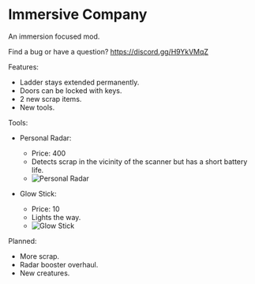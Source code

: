
# Immersive Company

An immersion focused mod.

Find a bug or have a question?
https://discord.gg/H9YkVMqZ

Features:

-    Ladder stays extended permanently.
-    Doors can be locked with keys.
-    2 new scrap items.
-    New tools.

Tools:
- Personal Radar:
  -  Price: 400
  -  Detects scrap in the vicinity of the scanner but has a short battery life.
  -  ![Personal Radar](https://i.ibb.co/7kbjfgg/Capture.png "Personal Radar")

- Glow Stick:
  -  Price: 10
  -  Lights the way.
  -  ![Glow Stick](https://i.ibb.co/FhN3NhK/Glowstick-Capture.png "Glow Stick")


Planned:

-    More scrap.
-    Radar booster overhaul.
-    New creatures.
